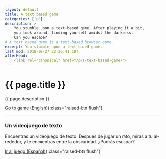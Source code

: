 ```yaml
---
layout: default
title: A text based game
categories: ['p']
description: >
    You stumble upon a text-based game. After playing it a bit,
    you look around, finding yourself amidst the darkness.
    Can you escape?
# A text based game is a text-based browser game.
excerpt: You stumble upon a text-based game.
last_mod: 2018-08-27 22:26:41 CDT
afterHead:
    <link rel="canonical" href="/p/a-text-based-game/">
---
```


# {{ page.title }}

{{ page.description }}

[Go to game (English)](./en/){:class="raised-btn flush"}

-----

<section lang="es" markdown="block">

### Un videojuego de texto

Encuentras un videojuego de texto. Después de jugar un rato,
miras a tu alrededor, y te encuentras entre la obscuridad.
¿Podrás escapar?

[Ir al juego (Español)](./es/){:class="raised-btn flush"}
</section>
